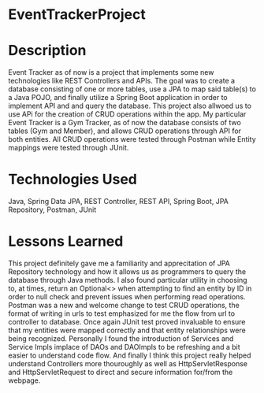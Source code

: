 # EventTrackerProject

# Description
Event Tracker as of now is a project that implements some new technologies like REST Controllers and APIs. The goal was to create a database consisting of one or more tables, use a JPA to map said 
table(s) to a Java POJO, and finally utilize a Spring Boot application in order to implement API and and query the database. This project also allwoed us to use APi for the creation of CRUD operations within the app. My particular Event Tracker is a Gym Tracker, as of now the database consists of two tables (Gym and Member), and allows CRUD operations through API for both entities. All CRUD operations were tested through Postman while Entity mappings were tested through JUnit.

# Technologies Used
Java, Spring Data JPA, REST Controller, REST API, Spring Boot, JPA Repository, Postman, JUnit

# Lessons Learned
This project definitely gave me a familiarity and apprecitation of JPA Repository technology and how it allows us as programmers to query the database through Java methods. I also found particular utility in choosing to, at times, return an Optional<> when attempting to find an entity by ID in order to null check and prevent issues when performing read operations. Postman was a new and welcome change to test CRUD operations, the format of writing in urls to test emphasized for me the flow from url to controller to database. Once again JUnit test proved invaluable to ensure that my entities were mapped correctly and that entity relationships were being recognized. Personally I found the introduction of Services and Service Impls implace of DAOs and DAOImpls to be refreshing and a bit easier to understand code flow. And finally I think this project really helped understand Controllers more thouroughly as well as HttpServletResponse and HttpServletRequest to direct and secure information for/from the webpage.